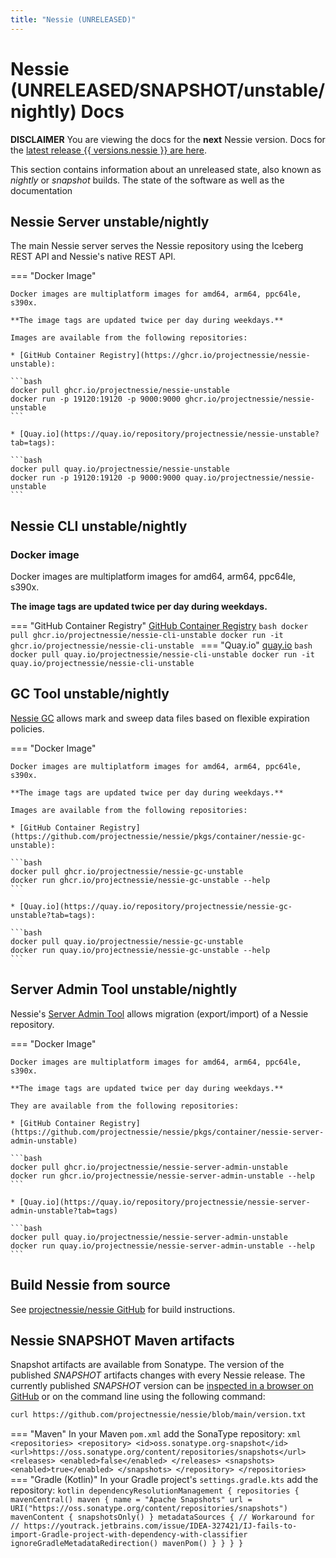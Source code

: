 ```yaml
---
title: "Nessie (UNRELEASED)"
---
```


# Nessie (UNRELEASED/SNAPSHOT/unstable/nightly) Docs

**DISCLAIMER** You are viewing the docs for the **next** Nessie version.
Docs for the [latest release {{ versions.nessie }} are here](../nessie-latest/index.md).

This section contains information about an unreleased state, also known as _nightly_ or _snapshot_
builds. The state of the software as well as the documentation 

## Nessie Server unstable/nightly

The main Nessie server serves the Nessie repository using the Iceberg REST API and Nessie's native REST API.

=== "Docker Image"

    Docker images are multiplatform images for amd64, arm64, ppc64le, s390x.
    
    **The image tags are updated twice per day during weekdays.**

    Images are available from the following repositories: 
    
    * [GitHub Container Registry](https://ghcr.io/projectnessie/nessie-unstable):

    ```bash
    docker pull ghcr.io/projectnessie/nessie-unstable
    docker run -p 19120:19120 -p 9000:9000 ghcr.io/projectnessie/nessie-unstable
    ```

    * [Quay.io](https://quay.io/repository/projectnessie/nessie-unstable?tab=tags):
    
    ```bash
    docker pull quay.io/projectnessie/nessie-unstable
    docker run -p 19120:19120 -p 9000:9000 quay.io/projectnessie/nessie-unstable
    ```

## Nessie CLI unstable/nightly

### Docker image

Docker images are multiplatform images for amd64, arm64, ppc64le, s390x.

**The image tags are updated twice per day during weekdays.**

=== "GitHub Container Registry"
    [GitHub Container Registry](https://github.com/projectnessie/nessie/pkgs/container/nessie-cli-unstable)
    ```bash
    docker pull ghcr.io/projectnessie/nessie-cli-unstable
    docker run -it ghcr.io/projectnessie/nessie-cli-unstable
    ```
=== "Quay.io"
    [quay.io](https://quay.io/repository/projectnessie/nessie-cli-unstable?tab=tags)
    ```bash
    docker pull quay.io/projectnessie/nessie-cli-unstable
    docker run -it quay.io/projectnessie/nessie-cli-unstable
    ```

## GC Tool unstable/nightly

[Nessie GC](/nessie-nightly/gc/) allows mark and sweep data files based on flexible
expiration policies.

=== "Docker Image"

    Docker images are multiplatform images for amd64, arm64, ppc64le, s390x.
    
    **The image tags are updated twice per day during weekdays.**
    
    Images are available from the following repositories:

    * [GitHub Container Registry](https://github.com/projectnessie/nessie/pkgs/container/nessie-gc-unstable):

    ```bash
    docker pull ghcr.io/projectnessie/nessie-gc-unstable
    docker run ghcr.io/projectnessie/nessie-gc-unstable --help
    ```

    * [Quay.io](https://quay.io/repository/projectnessie/nessie-gc-unstable?tab=tags):

    ```bash
    docker pull quay.io/projectnessie/nessie-gc-unstable
    docker run quay.io/projectnessie/nessie-gc-unstable --help
    ```

## Server Admin Tool unstable/nightly

Nessie's [Server Admin Tool](/nessie-nightly/export-import/) allows migration (export/import) of a
Nessie repository.

=== "Docker Image"

    Docker images are multiplatform images for amd64, arm64, ppc64le, s390x.

    **The image tags are updated twice per day during weekdays.**

    They are available from the following repositories:
    
    * [GitHub Container Registry](https://github.com/projectnessie/nessie/pkgs/container/nessie-server-admin-unstable)

    ```bash
    docker pull ghcr.io/projectnessie/nessie-server-admin-unstable
    docker run ghcr.io/projectnessie/nessie-server-admin-unstable --help
    ```

    * [Quay.io](https://quay.io/repository/projectnessie/nessie-server-admin-unstable?tab=tags)

    ```bash
    docker pull quay.io/projectnessie/nessie-server-admin-unstable
    docker run quay.io/projectnessie/nessie-server-admin-unstable --help
    ```

## Build Nessie from source

See [projectnessie/nessie GitHub](https://github.com/projectnessie/nessie) for build instructions.

## Nessie SNAPSHOT Maven artifacts

Snapshot artifacts are available from Sonatype. The version of the published _SNAPSHOT_ artifacts
changes with every Nessie release. The currently published _SNAPSHOT_ version can be [inspected in a
browser on GitHub](https://github.com/projectnessie/nessie/blob/main/version.txt) or on the command
line using the following command:

```bash
curl https://github.com/projectnessie/nessie/blob/main/version.txt
```

=== "Maven"
    In your Maven `pom.xml` add the SonaType repository:
    ```xml
      <repositories>
        <repository>
          <id>oss.sonatype.org-snapshot</id>
          <url>https://oss.sonatype.org/content/repositories/snapshots</url>
          <releases>
            <enabled>false</enabled>
          </releases>
          <snapshots>
            <enabled>true</enabled>
          </snapshots>
        </repository>
      </repositories>
    ```
=== "Gradle (Kotlin)"
    In your Gradle project's `settings.gradle.kts` add the repository:
    ```kotlin
    dependencyResolutionManagement {
      repositories {
        mavenCentral()
        maven {
          name = "Apache Snapshots"
          url = URI("https://oss.sonatype.org/content/repositories/snapshots")
          mavenContent { snapshotsOnly() }
          metadataSources {
            // Workaround for
            // https://youtrack.jetbrains.com/issue/IDEA-327421/IJ-fails-to-import-Gradle-project-with-dependency-with-classifier
            ignoreGradleMetadataRedirection()
            mavenPom()
          }
        }
      }
    }
    ```
